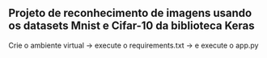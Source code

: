 ## Projeto de reconhecimento de imagens usando os datasets Mnist e Cifar-10 da biblioteca Keras

Crie o ambiente virtual -> execute o requirements.txt -> e execute o app.py
